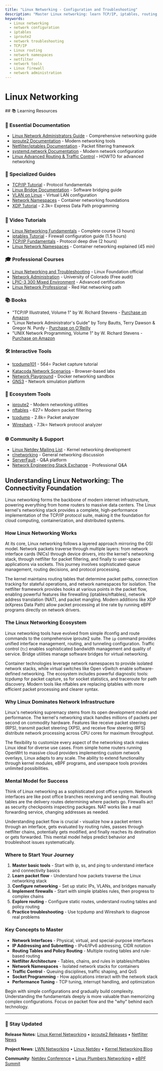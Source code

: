 ```yaml
---
title: "Linux Networking - Configuration and Troubleshooting"
description: "Master Linux networking: learn TCP/IP, iptables, routing, network namespaces, iproute2, and troubleshooting tools for production infrastructure management."
keywords:
  - Linux networking
  - network configuration
  - iptables
  - iproute2
  - network troubleshooting
  - TCP/IP
  - Linux routing
  - network namespaces
  - netfilter
  - network tools
  - Linux firewall
  - network administration
---
```


# Linux Networking

<GitHubButtons />
## 📚 Learning Resources

### 📖 Essential Documentation
- [Linux Network Administrators Guide](https://tldp.org/LDP/nag2/index.html) - Comprehensive networking guide
- [iproute2 Documentation](https://www.kernel.org/doc/html/latest/networking/index.html) - Modern networking tools
- [Netfilter/iptables Documentation](https://netfilter.org/documentation/) - Packet filtering framework
- [systemd.network Documentation](https://www.freedesktop.org/software/systemd/man/systemd.network.html) - Modern network configuration
- [Linux Advanced Routing & Traffic Control](https://lartc.org/) - HOWTO for advanced networking

### 📝 Specialized Guides
- [TCP/IP Tutorial](https://www.w3.org/People/Frystyk/thesis/TcpIp.html) - Protocol fundamentals
- [Linux Bridge Documentation](https://wiki.linuxfoundation.org/networking/bridge) - Software bridging guide
- [VLAN on Linux](https://wiki.archlinux.org/title/VLAN) - Virtual LAN configuration
- [Network Namespaces](https://lwn.net/Articles/580893/) - Container networking foundations
- [XDP Tutorial](https://github.com/xdp-project/xdp-tutorial) - 2.3k⭐ Express Data Path programming

### 🎥 Video Tutorials
- [Linux Networking Fundamentals](https://www.youtube.com/watch?v=_PqoB8C6H74) - Complete course (3 hours)
- [iptables Tutorial](https://www.youtube.com/watch?v=1PsTYAd6MiI) - Firewall configuration guide (1.5 hours)
- [TCP/IP Fundamentals](https://www.youtube.com/watch?v=PpsEaqJV_A0) - Protocol deep dive (2 hours)
- [Linux Network Namespaces](https://www.youtube.com/watch?v=_WgUwUf1d34) - Container networking explained (45 min)

### 🎓 Professional Courses
- [Linux Networking and Troubleshooting](https://training.linuxfoundation.org/training/linux-networking-and-troubleshooting-lfs266/) - Linux Foundation official
- [Network Administration](https://www.coursera.org/learn/network-administration) - University of Colorado (Free audit)
- [LPIC-3 300 Mixed Environment](https://www.lpi.org/our-certifications/lpic-3-300-overview) - Advanced certification
- [Linux Network Professional](https://academy.redhat.com/en/courses) - Red Hat networking path

### 📚 Books
- "TCP/IP Illustrated, Volume 1" by W. Richard Stevens - [Purchase on Amazon](https://www.amazon.com/dp/0321336313)
- "Linux Network Administrator's Guide" by Tony Bautts, Terry Dawson & Gregor N. Purdy - [Purchase on O'Reilly](https://www.oreilly.com/library/view/linux-network-administrators/0596005482/)
- "UNIX Network Programming, Volume 1" by W. Richard Stevens - [Purchase on Amazon](https://www.amazon.com/dp/0131411551)

### 🛠️ Interactive Tools
- [tcpdump101](https://github.com/Exa-Networks/tcpdump101) - 564⭐ Packet capture tutorial
- [Katacoda Network Scenarios](https://www.katacoda.com/courses/networking) - Browser-based labs
- [Network Playground](https://github.com/ashleykleynhans/docker-network-playground) - Docker networking sandbox
- [GNS3](https://www.gns3.com/) - Network simulation platform

### 🚀 Ecosystem Tools
- [iproute2](https://github.com/iproute2/iproute2) - Modern networking utilities
- [nftables](https://github.com/nftables/nftables) - 627⭐ Modern packet filtering
- [tcpdump](https://github.com/the-tcpdump-group/tcpdump) - 2.8k⭐ Packet analyzer
- [Wireshark](https://github.com/wireshark/wireshark) - 7.3k⭐ Network protocol analyzer

### 🌐 Community & Support
- [Linux Netdev Mailing List](https://lore.kernel.org/netdev/) - Kernel networking development
- [r/networking](https://www.reddit.com/r/networking/) - General networking discussion
- [ServerFault](https://serverfault.com/questions/tagged/linux-networking) - Q&A platform
- [Network Engineering Stack Exchange](https://networkengineering.stackexchange.com/) - Professional Q&A

## Understanding Linux Networking: The Connectivity Foundation

Linux networking forms the backbone of modern internet infrastructure, powering everything from home routers to massive data centers. The Linux kernel's networking stack provides a complete, high-performance implementation of the TCP/IP protocol suite, making it the foundation for cloud computing, containerization, and distributed systems.

### How Linux Networking Works

At its core, Linux networking follows a layered approach mirroring the OSI model. Network packets traverse through multiple layers: from network interface cards (NICs) through device drivers, into the kernel's networking stack, through netfilter for packet filtering, and finally to user-space applications via sockets. This journey involves sophisticated queue management, routing decisions, and protocol processing.

The kernel maintains routing tables that determine packet paths, connection tracking for stateful operations, and network namespaces for isolation. The netfilter framework provides hooks at various points in the packet flow, enabling powerful features like firewalling (iptables/nftables), network address translation (NAT), and packet mangling. Modern additions like XDP (eXpress Data Path) allow packet processing at line rate by running eBPF programs directly on network drivers.

### The Linux Networking Ecosystem

Linux networking tools have evolved from simple ifconfig and route commands to the comprehensive iproute2 suite. The `ip` command provides unified interface management, routing, and tunneling configuration. Traffic control (`tc`) enables sophisticated bandwidth management and quality of service. Bridge utilities manage software bridges for virtual networking.

Container technologies leverage network namespaces to provide isolated network stacks, while virtual switches like Open vSwitch enable software-defined networking. The ecosystem includes powerful diagnostic tools: tcpdump for packet capture, ss for socket statistics, and traceroute for path discovery. Modern tools like nftables are replacing iptables with more efficient packet processing and clearer syntax.

### Why Linux Dominates Network Infrastructure

Linux's networking supremacy stems from its open development model and performance. The kernel's networking stack handles millions of packets per second on commodity hardware. Features like receive packet steering (RPS), transmit packet steering (XPS), and receive flow steering (RFS) distribute network processing across CPU cores for maximum throughput.

The flexibility to customize every aspect of the networking stack makes Linux ideal for diverse use cases. From simple home routers running OpenWrt to massive cloud providers implementing custom network overlays, Linux adapts to any scale. The ability to extend functionality through kernel modules, eBPF programs, and userspace tools provides unlimited possibilities.

### Mental Model for Success

Think of Linux networking as a sophisticated post office system. Network interfaces are like post office branches receiving and sending mail. Routing tables are the delivery routes determining where packets go. Firewalls act as security checkpoints inspecting packages. NAT works like a mail forwarding service, changing addresses as needed.

Understanding packet flow is crucial - visualize how a packet enters through an interface, gets evaluated by routing rules, passes through netfilter chains, potentially gets modified, and finally reaches its destination or gets forwarded. This mental model helps predict behavior and troubleshoot issues systematically.

### Where to Start Your Journey

1. **Master basic tools** - Start with ip, ss, and ping to understand interface and connectivity basics
2. **Learn packet flow** - Understand how packets traverse the Linux networking stack
3. **Configure networking** - Set up static IPs, VLANs, and bridges manually
4. **Implement firewalls** - Start with simple iptables rules, then progress to complex chains
5. **Explore routing** - Configure static routes, understand routing tables and policy routing
6. **Practice troubleshooting** - Use tcpdump and Wireshark to diagnose real problems

### Key Concepts to Master

- **Network Interfaces** - Physical, virtual, and special-purpose interfaces
- **IP Addressing and Subnetting** - IPv4/IPv6 addressing, CIDR notation
- **Routing Tables and Policy Routing** - Multiple routing tables and rule-based routing
- **Netfilter Architecture** - Tables, chains, and rules in iptables/nftables
- **Network Namespaces** - Isolated network stacks for containers
- **Traffic Control** - Queuing disciplines, traffic shaping, and QoS
- **Socket Programming** - How applications interact with the network stack
- **Performance Tuning** - TCP tuning, interrupt handling, and optimization

Begin with simple configurations and gradually build complexity. Understanding the fundamentals deeply is more valuable than memorizing complex configurations. Focus on packet flow and the "why" behind each technology.

---

### 📡 Stay Updated

**Release Notes**: [Linux Kernel Networking](https://kernelnewbies.org/LinuxChanges) • [iproute2 Releases](https://github.com/iproute2/iproute2/releases) • [Netfilter News](https://www.netfilter.org/news.html)

**Project News**: [LWN Networking](https://lwn.net/Kernel/Index/#Networking) • [Linux Netdev](https://lore.kernel.org/netdev/) • [Kernel Networking Blog](https://developers.redhat.com/blog/tag/networking)

**Community**: [Netdev Conference](https://netdevconf.info/) • [Linux Plumbers Networking](https://www.linuxplumbersconf.org/) • [eBPF Summit](https://ebpf.io/summit)